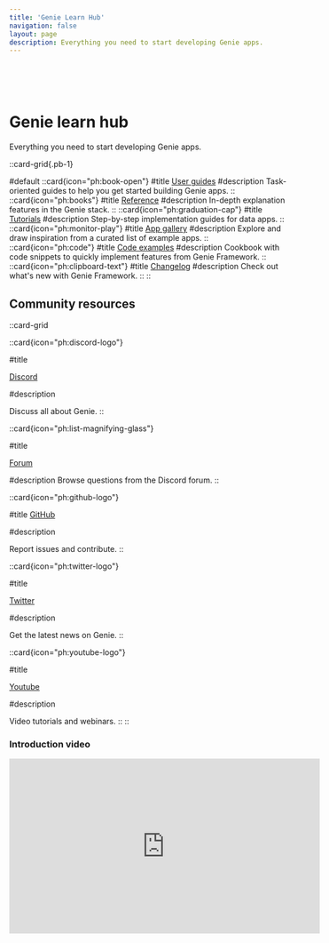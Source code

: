 ```yaml
---
title: 'Genie Learn Hub'
navigation: false
layout: page
description: Everything you need to start developing Genie apps.
---
```


<br/>
<br/>
<br/>

# Genie learn hub

Everything you need to start developing Genie apps.


::card-grid{.pb-1}


#default
  ::card{icon="ph:book-open"}
  #title
  [User guides](guides/)
  #description
Task-oriented guides to help you get started building Genie apps.
  ::
  ::card{icon="ph:books"}
  #title
  [Reference](reference/overview/)
  #description
In-depth explanation features in the Genie stack.
  ::
  ::card{icon="ph:graduation-cap"}
  #title
  [Tutorials](tutorials/)
  #description
  Step-by-step implementation guides for data apps.
  ::
  ::card{icon="ph:monitor-play"}
  #title
  [App gallery](app-gallery/)
  #description
  Explore and draw inspiration from a curated list of example apps.
  ::
  ::card{icon="ph:code"}
  #title
  [Code examples](examples/)
  #description
  Cookbook with code snippets to quickly implement features from Genie Framework.
  ::
  ::card{icon="ph:clipboard-text"}
  #title
  [Changelog](changelog/)
  #description
  Check out what's new with Genie Framework.
  ::
::


<div class="flex">
<div class="w-1/2 p-4">

## Community resources
::card-grid


::card{icon="ph:discord-logo"}

#title

[Discord](https://discord.gg/9zyZbD6J7H)

#description

Discuss all about Genie.
::

::card{icon="ph:list-magnifying-glass"}

#title

[Forum](/forum)

#description
Browse questions from the Discord forum.
::

::card{icon="ph:github-logo"}

#title
[GitHub](https://github.com/GenieFramework/Genie.jl)

#description

Report issues and contribute.
::

::card{icon="ph:twitter-logo"}

#title

[Twitter](https://twitter.com/GenieMVC)

#description

Get the latest news on Genie.
::


::card{icon="ph:youtube-logo"}

#title

[Youtube](https://www.youtube.com/@genieframework)

#description

Video tutorials and webinars.
::
::
</div>
<div class="w-1/2 p-4">

### Introduction video

<iframe width="560" height="315" src="https://www.youtube.com/embed/G2iIXMjIIcA?si=n8nETlgI-mRELVBF?cc_load_policy=1" title="YouTube video player" frameborder="0" allow="accelerometer; autoplay; clipboard-write; encrypted-media; gyroscope; picture-in-picture; web-share" allowfullscreen></iframe>
</div>
</div>
